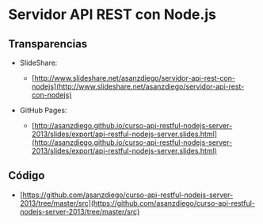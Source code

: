 # Servidor API REST con Node.js

## Transparencias

- SlideShare:

    - [http://www.slideshare.net/asanzdiego/servidor-api-rest-con-nodejs](http://www.slideshare.net/asanzdiego/servidor-api-rest-con-nodejs)

- GitHub Pages:

    - [http://asanzdiego.github.io/curso-api-restful-nodejs-server-2013/slides/export/api-restful-nodejs-server.slides.html](http://asanzdiego.github.io/curso-api-restful-nodejs-server-2013/slides/export/api-restful-nodejs-server.slides.html)

## Código

- [https://github.com/asanzdiego/curso-api-restful-nodejs-server-2013/tree/master/src](https://github.com/asanzdiego/curso-api-restful-nodejs-server-2013/tree/master/src)
